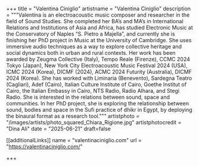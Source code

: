 +++
title = "Valentina Ciniglio"
artistname = "Valentina Ciniglio"
description = """Valentina is an electroacoustic music composer and researcher in the field of Sound Studies. She completed her BA’s and MA’s in International Relations and Institutions of Asia and Africa, has studied Electronic Music at the Conservatory of Naples “S. Pietro a Majella”, and currently she is finishing her PhD project in Music at the University of Cambridge. She uses immersive audio techniques as a way to explore collective heritage and social dynamics both in urban and rural contexts. Her work has been awarded by Zeugma Collective (Italy), Tempo Reale (Firenze), CCMC 2024 Tokyo (Japan), New York City Electroacoustic Music Festival 2024 (USA), ICMC 2024 (Korea), DICMF (2024), ACMC 2024 Futurity (Australia), DICMF 2024 (Korea). She has worked with Liminaria (Benevento), Sardegna Teatro (Cagliari), Adef (Cairo), Italian Culture Institute of Cairo, Goethe Institut of Cairo, the Italian Embassy in Cairo, NTS Radio, Radio Alhara, and Stegi Radio. She is interested in the relations between sound, space and communities. In her PhD project, she is exploring the relationship between sound, bodies and space in the Sufi practice of dhikr in Egypt, by deploying the binaural format as a research tool."""
artistphoto = "/images/artists/photo_squared_Chiara_Rigione.jpg"
artistphotocredit = "Dina Ali"
date = "2025-06-21"
draft=false

[[additionalLinks]]
name = "valentinaciniglio.com"
url = "https://valentinaciniglio.com/"


+++
  
